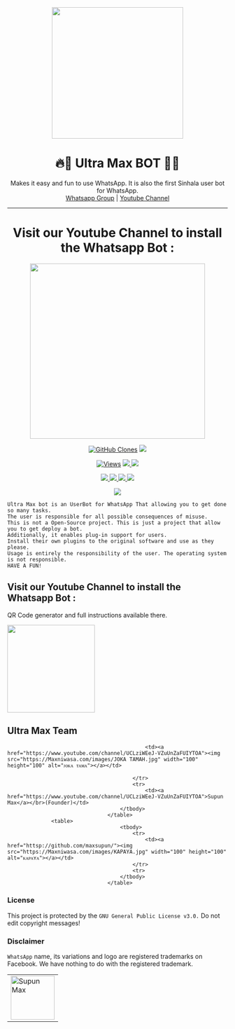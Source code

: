 <div align="center">
  <img src="https://telegra.ph/file/87f5631e2d5108f51f557.png" width="300" height="300">
  <h1>🔥💎 Ultra Max BOT 💎🔥</h1>
</div>
<p align="center">
    Makes it easy and fun to use WhatsApp. It is also the first Sinhala user bot for WhatsApp.
    <br>
        <a href="https://chat.whatsapp.com/LYk6el7Ief41N2ypxVqcXD">Whatsapp Group</a> |
        <a href="https://www.youtube.com/channel/UCLziWEeJ-VZuUnZaFUIYTOA">Youtube Channel</a>
    <br>
</p>

----
<div align="center">
	<h1>Visit our Youtube Channel to install the Whatsapp Bot :</h1>
	<a href="https://www.youtube.com/channel/UCLziWEeJ-VZuUnZaFUIYTOA?sub_confirmation=1">
<img src="https://images.squarespace-cdn.com/content/v1/580515742e69cfedd1fbef58/1525386767826-Z6T2PAXQD6PZJFNGY14U/ke17ZwdGBToddI8pDm48kGzbt7cz3CKX9Rsta-RdWeJZw-zPPgdn4jUwVcJE1ZvWQUxwkmyExglNqGp0IvTJZUJFbgE-7XRK3dMEBRBhUpwXPcCdCfJzTjuw7eD5qoJaUvNnrlJ7-JqE3xnP9OqaaXMr3zNNd3H5Lklmgn1mB80/getbutton.png" width="400"></br></a>
</div>

<p align="center">
  <a href="https://github.com/maxsupun/UltraMax"><img alt="GitHub Clones" src="https://img.shields.io/badge/dynamic/json?style=flat-square&label=Docker pulls&query=count&url=https://github.com/agentnox/8gh32jk565/blob/main/automated_repo.json?raw=True&logo=github"></a>
  
  </a>
  <a href="https://github.com/maxsupun/UltraMax">
    <img src="https://img.shields.io/docker/image-size/fusuf/whatsasena?style=flat-square&logo=github&label=Image Size">
    
  </a>
</p>

<p align="center">

  <a href="https://github.com/maxsupun/UltraMax">
    <img src="https://hits.seeyoufarm.com/api/count/incr/badge.svg?url=https%3A%2F%2Fgithub.com%2Fmaxsupun%2FUltraMax&count_bg=%2379C83D&title_bg=%23555555&icon=gitpod.svg&icon_color=%23E7E7E7&title=Views&edge_flat=false" alt="Views"/></a>
  
  </a>
  <a href="https://github.com/maxsupun/UltraMax/fork">
    <img src="https://img.shields.io/github/forks/maxsupun/UltraMax?label=Fork&style=social">
    
  </a>
  <a href="https://github.com/maxsupun/UltraMax/stargazers">
    <img src="https://img.shields.io/github/stars/maxsupun/UltraMax?style=social">
  </a>
</p>

<p align="center">
  <a href="httsp://github.com/maxsupun/UltraMax">
    <img src="https://img.shields.io/github/repo-size/phaticusthiccy/WhatsAsenaDuplicated?color=purple&label=Repo%20Size&style=plastic">

  </a>
  <a href="httsp://github.com/maxsupun/UltraMax">
    <img src="https://img.shields.io/github/license/phaticusthiccy/WhatsAsenaDuplicated?color=purple&label=License&style=plastic">

  </a>
  <a href="httsp://github.com/maxsupun/UltraMax">
    <img src="https://img.shields.io/github/languages/top/phaticusthiccy/WhatsAsenaDuplicated?color=purple&label=Javascript&style=plastic">

  </a>
  <a href="httsp://github.com/maxsupun/UltraMax">
    <img src="https://img.shields.io/static/v1?label=Author&message=Supun%20Max&color=purple&style=plastic">

  </a>
  </p>
 <p align="center">
  <a href="https://wa.me/94757405652">
    <img src="https://img.shields.io/badge/Contact%20Me%20On%20Whatsapp-Ultra%20Max%20Bot-purple&style=plastic">

  </a>
</p>

```
Ultra Max bot is an UserBot for WhatsApp That allowing you to get done so many tasks.
The user is responsible for all possible consequences of misuse.
This is not a Open-Source project. This is just a project that allow you to get deploy a bot.
Additionally, it enables plug-in support for users.
Install their own plugins to the original software and use as they please.
Usage is entirely the responsibility of the user. The operating system is not responsible.
HAVE A FUN!
```

## Visit our Youtube Channel to install the Whatsapp Bot :
QR Code generator and full instructions available there.
<div>
	<a href="https://www.youtube.com/channel/UCLziWEeJ-VZuUnZaFUIYTOA?sub_confirmation=1">
<img src="https://i.ibb.co/dr27VyW/59060c190cbeef0acff9a657.png" width="200"></br></a>
</div>

## Ultra Max Team

<table>
										<tbody>
											<tr>
												<td><a href="httsp://github.com/maxsupun/"><img src="Max.jpg" width="100" height="100" alt="Supun Max"></a></td>
												
												<td><a href="https://www.youtube.com/channel/UCLziWEeJ-VZuUnZaFUIYTOA"><img src="https://Maxniwasa.com/images/JOKA TAMAH.jpg" width="100" height="100" alt="ᴊᴏᴋᴀ ᴛᴀᴍᴀ"></a></td>
												
											</tr>
											<tr>
												<td><a href="https://www.youtube.com/channel/UCLziWEeJ-VZuUnZaFUIYTOA">Supun Max</a></br>(Founder)</td>
										</tbody>
									</table>
                  <table>
										<tbody>
											<tr>
												<td><a href="httsp://github.com/maxsupun/"><img src="https://Maxniwasa.com/images/KAPAYA.jpg" width="100" height="100" alt="ᴋᴀᴘᴀʏᴀ"></a></td>
											</tr>
											<tr>
										</tbody>
									</table>

### License
This project is protected by the `GNU General Public License v3.0.`
Do not edit copyright messages!

### Disclaimer
`WhatsApp` name, its variations and logo are registered trademarks on Facebook. We have nothing to do with the registered trademark.

